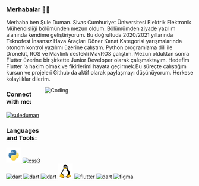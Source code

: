 <h3 align="left">Merhabalar 👋🏻</h3> 

Merhaba ben Şule Duman. Sivas Cumhuriyet Üniversitesi Elektrik Elektronik Mühendisliği bölümünden mezun oldum. Bölümümden ziyade yazılım alanında kendime geliştiriyorum. Bu doğrultuda 2020/2021 yıllarında Teknofest İnsansız Hava Araçları Döner Kanat Kategorisi yarışmalarında otonom kontrol yazılımı üzerine çalıştım. Python programlama dili ile Dronekit, ROS ve Mavlink destekli MavROS çalıştım. Mezun olduktan sonra Flutter üzerine bir şirkette Junior Developer olarak çalışmaktayım. Hedefim Flutter 'a hakim olmak ve fikirlerimi hayata geçirmek.Bu süreçte çalıştığım kursun ve projeleri Github da aktif olarak paylaşmayı düşünüyorum. Herkese kolaylıklar dilerim.

<img align="right" alt="Coding" width="400" src="https://media.giphy.com/media/YFkpsHWCsNUUo/giphy.gif" width="40" height="200">

<h3 align="left">Connect with me:</h3>
<p align="left">
<a href="https://www.linkedin.com/in/suleduman/" target="blank"><img align="center" src="https://raw.githubusercontent.com/peterthehan/peterthehan/master/assets/linkedin.svg" alt="suleduman" height="30" width="40" /></a>
</p>

<h3 align="left">Languages and Tools:</h3>

<p align="left"> <a href="https://www.python.org/" target="_blank" rel="noreferrer"> <img src="https://raw.githubusercontent.com/github/explore/80688e429a7d4ef2fca1e82350fe8e3517d3494d/topics/python/python.png" alt="c" width="40" height="40"/> </a> 
<a href="https://numpy.org/" target="_blank" rel="noreferrer"> <img src="https://numpy.org/images/logo.svg" alt="css3" width="40" height="40"/> </a>
<a href="https://pandas.pydata.org/" target="_blank" rel="noreferrer"> <img src="https://pandas.pydata.org/static/img/pandas_mark.svg" alt="dart" width="40" height="40"/> </a> 
<a href="http://wiki.ros.org/mavros" target="_blank" rel="noreferrer"> <img src="https://styles.redditmedia.com/t5_2s5r6/styles/communityIcon_izevtzy9s7d51.png?width=256&s=f31a48eb84853857b0ff34f7e3aae70540d249b7" alt="dart" width="40" height="40"/> </a> 
<a href="https://dronekit-python.readthedocs.io/en/latest/" target="_blank" rel="noreferrer"> <img src="https://avatars.githubusercontent.com/u/12973369?s=200&v=4" alt="dart" width="40" height="40"/> </a>
<a href="https://www.linux.org/" target="_blank" rel="noreferrer"> <img src="https://raw.githubusercontent.com/github/explore/80688e429a7d4ef2fca1e82350fe8e3517d3494d/topics/linux/linux.png" alt="dart" width="40" height="40"/> </a>
<a href="https://flutter.dev" target="_blank" rel="noreferrer"> <img src="https://www.vectorlogo.zone/logos/flutterio/flutterio-icon.svg" alt="flutter" width="40" height="40"/> </a> 
<a href="https://dart.dev" target="_blank" rel="noreferrer"> <img src="https://www.vectorlogo.zone/logos/dartlang/dartlang-icon.svg" alt="dart" width="40" height="40"/> </a>
<a href="https://www.figma.com/" target="_blank" rel="noreferrer"> <img src="https://www.vectorlogo.zone/logos/figma/figma-icon.svg" alt="figma" width="40" height="40"/> </a></p>
